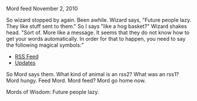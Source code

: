 Mord feed
November 2, 2010

So wizard stopped by again. Been awhile. Wizard says, "Future people lazy. They like stuff sent to them."  So I  says "like a hog basket?" Wizard shakes head. "Sort of. More like a message. It seems that they do not know how to get your words automatically. In order for that to happen, you need to say the following magical symbols:"  

* [RSS Feed](news.xml)
* [Updates](updates.xml)

So Mord says them. What kind of animal is an rss2? What was an rss1? Mord hungy. Feed Mord. Mord feed? Mord go home now.

Mords of Wisdom: Future people lazy.

